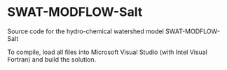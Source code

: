 # SWAT-MODFLOW-Salt
Source code for the hydro-chemical watershed model SWAT-MODFLOW-Salt

To compile, load all files into Microsoft Visual Studio (with Intel Visual Fortran) and build the solution.
